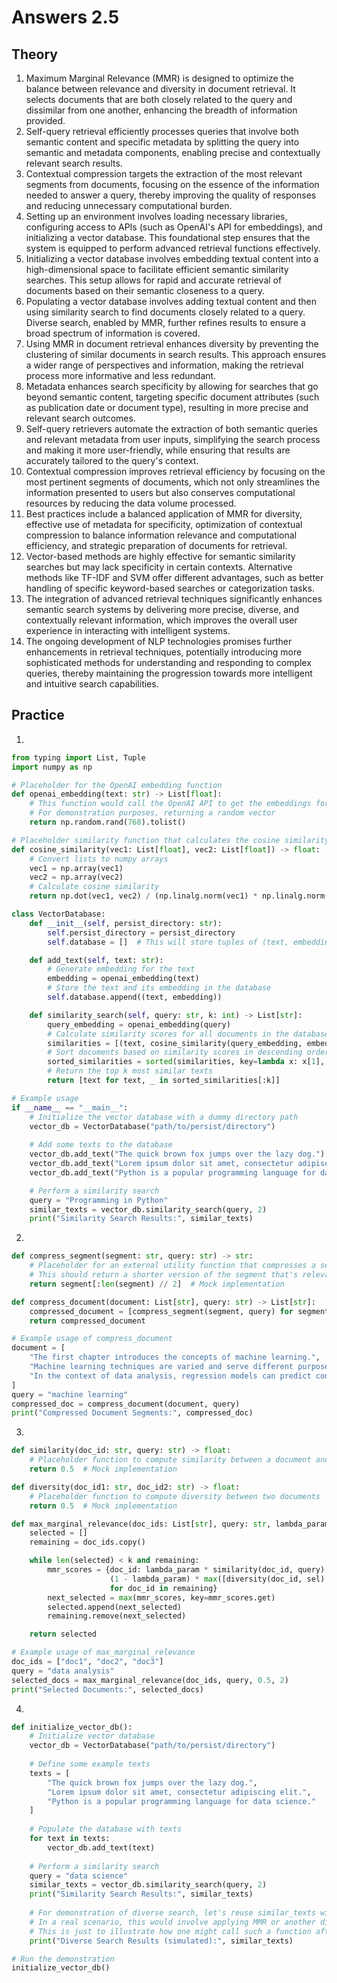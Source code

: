 # Answers 2.5

## Theory
1. Maximum Marginal Relevance (MMR) is designed to optimize the balance between relevance and diversity in document retrieval. It selects documents that are both closely related to the query and dissimilar from one another, enhancing the breadth of information provided.
2. Self-query retrieval efficiently processes queries that involve both semantic content and specific metadata by splitting the query into semantic and metadata components, enabling precise and contextually relevant search results.
3. Contextual compression targets the extraction of the most relevant segments from documents, focusing on the essence of the information needed to answer a query, thereby improving the quality of responses and reducing unnecessary computational burden.
4. Setting up an environment involves loading necessary libraries, configuring access to APIs (such as OpenAI's API for embeddings), and initializing a vector database. This foundational step ensures that the system is equipped to perform advanced retrieval functions effectively.
5. Initializing a vector database involves embedding textual content into a high-dimensional space to facilitate efficient semantic similarity searches. This setup allows for rapid and accurate retrieval of documents based on their semantic closeness to a query.
6. Populating a vector database involves adding textual content and then using similarity search to find documents closely related to a query. Diverse search, enabled by MMR, further refines results to ensure a broad spectrum of information is covered.
7. Using MMR in document retrieval enhances diversity by preventing the clustering of similar documents in search results. This approach ensures a wider range of perspectives and information, making the retrieval process more informative and less redundant.
8. Metadata enhances search specificity by allowing for searches that go beyond semantic content, targeting specific document attributes (such as publication date or document type), resulting in more precise and relevant search outcomes.
9. Self-query retrievers automate the extraction of both semantic queries and relevant metadata from user inputs, simplifying the search process and making it more user-friendly, while ensuring that results are accurately tailored to the query's context.
10. Contextual compression improves retrieval efficiency by focusing on the most pertinent segments of documents, which not only streamlines the information presented to users but also conserves computational resources by reducing the data volume processed.
11. Best practices include a balanced application of MMR for diversity, effective use of metadata for specificity, optimization of contextual compression to balance information relevance and computational efficiency, and strategic preparation of documents for retrieval.
12. Vector-based methods are highly effective for semantic similarity searches but may lack specificity in certain contexts. Alternative methods like TF-IDF and SVM offer different advantages, such as better handling of specific keyword-based searches or categorization tasks.
13. The integration of advanced retrieval techniques significantly enhances semantic search systems by delivering more precise, diverse, and contextually relevant information, which improves the overall user experience in interacting with intelligent systems.
14. The ongoing development of NLP technologies promises further enhancements in retrieval techniques, potentially introducing more sophisticated methods for understanding and responding to complex queries, thereby maintaining the progression towards more intelligent and intuitive search capabilities.

## Practice

1. 
```python
from typing import List, Tuple
import numpy as np

# Placeholder for the OpenAI embedding function
def openai_embedding(text: str) -> List[float]:
    # This function would call the OpenAI API to get the embeddings for the text
    # For demonstration purposes, returning a random vector
    return np.random.rand(768).tolist()

# Placeholder similarity function that calculates the cosine similarity between two vectors
def cosine_similarity(vec1: List[float], vec2: List[float]) -> float:
    # Convert lists to numpy arrays
    vec1 = np.array(vec1)
    vec2 = np.array(vec2)
    # Calculate cosine similarity
    return np.dot(vec1, vec2) / (np.linalg.norm(vec1) * np.linalg.norm(vec2))

class VectorDatabase:
    def __init__(self, persist_directory: str):
        self.persist_directory = persist_directory
        self.database = []  # This will store tuples of (text, embedding)

    def add_text(self, text: str):
        # Generate embedding for the text
        embedding = openai_embedding(text)
        # Store the text and its embedding in the database
        self.database.append((text, embedding))

    def similarity_search(self, query: str, k: int) -> List[str]:
        query_embedding = openai_embedding(query)
        # Calculate similarity scores for all documents in the database
        similarities = [(text, cosine_similarity(query_embedding, embedding)) for text, embedding in self.database]
        # Sort documents based on similarity scores in descending order
        sorted_similarities = sorted(similarities, key=lambda x: x[1], reverse=True)
        # Return the top k most similar texts
        return [text for text, _ in sorted_similarities[:k]]

# Example usage
if __name__ == "__main__":
    # Initialize the vector database with a dummy directory path
    vector_db = VectorDatabase("path/to/persist/directory")
    
    # Add some texts to the database
    vector_db.add_text("The quick brown fox jumps over the lazy dog.")
    vector_db.add_text("Lorem ipsum dolor sit amet, consectetur adipiscing elit.")
    vector_db.add_text("Python is a popular programming language for data science.")

    # Perform a similarity search
    query = "Programming in Python"
    similar_texts = vector_db.similarity_search(query, 2)
    print("Similarity Search Results:", similar_texts)
```

2. 
```python
def compress_segment(segment: str, query: str) -> str:
    # Placeholder for an external utility function that compresses a segment based on the query
    # This should return a shorter version of the segment that's relevant to the query
    return segment[:len(segment) // 2]  # Mock implementation

def compress_document(document: List[str], query: str) -> List[str]:
    compressed_document = [compress_segment(segment, query) for segment in document]
    return compressed_document

# Example usage of compress_document
document = [
    "The first chapter introduces the concepts of machine learning.",
    "Machine learning techniques are varied and serve different purposes.",
    "In the context of data analysis, regression models can predict continuous outcomes."
]
query = "machine learning"
compressed_doc = compress_document(document, query)
print("Compressed Document Segments:", compressed_doc)

```

3. 
```python
def similarity(doc_id: str, query: str) -> float:
    # Placeholder function to compute similarity between a document and a query
    return 0.5  # Mock implementation

def diversity(doc_id1: str, doc_id2: str) -> float:
    # Placeholder function to compute diversity between two documents
    return 0.5  # Mock implementation

def max_marginal_relevance(doc_ids: List[str], query: str, lambda_param: float, k: int) -> List[str]:
    selected = []
    remaining = doc_ids.copy()

    while len(selected) < k and remaining:
        mmr_scores = {doc_id: lambda_param * similarity(doc_id, query) - 
                      (1 - lambda_param) * max([diversity(doc_id, sel) for sel in selected] or [0])
                      for doc_id in remaining}
        next_selected = max(mmr_scores, key=mmr_scores.get)
        selected.append(next_selected)
        remaining.remove(next_selected)

    return selected

# Example usage of max_marginal_relevance
doc_ids = ["doc1", "doc2", "doc3"]
query = "data analysis"
selected_docs = max_marginal_relevance(doc_ids, query, 0.5, 2)
print("Selected Documents:", selected_docs)

```

4. 
```python
def initialize_vector_db():
    # Initialize vector database
    vector_db = VectorDatabase("path/to/persist/directory")
    
    # Define some example texts
    texts = [
        "The quick brown fox jumps over the lazy dog.",
        "Lorem ipsum dolor sit amet, consectetur adipiscing elit.",
        "Python is a popular programming language for data science."
    ]
    
    # Populate the database with texts
    for text in texts:
        vector_db.add_text(text)
    
    # Perform a similarity search
    query = "data science"
    similar_texts = vector_db.similarity_search(query, 2)
    print("Similarity Search Results:", similar_texts)
    
    # For demonstration of diverse search, let's reuse similar_texts with a comment explaining the intention
    # In a real scenario, this would involve applying MMR or another diversity enhancing method
    # This is just to illustrate how one might call such a function after its implementation
    print("Diverse Search Results (simulated):", similar_texts)

# Run the demonstration
initialize_vector_db()

```
